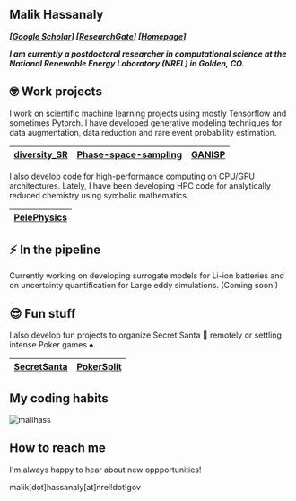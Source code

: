 ## Malik Hassanaly
_**[[Google Scholar](https://scholar.google.com/citations?user=hYX902wAAAAJ&hl=en)]  [[ResearchGate](https://www.researchgate.net/profile/Malik-Hassanaly)]  [[Homepage](https://malihass.github.io)]**_

_**I am currently a postdoctoral researcher in computational science at the National Renewable Energy Laboratory (NREL) in Golden, CO.**_ 

## <span id="nerd_face">:nerd_face:</span> Work projects

I work on scientific machine learning projects using mostly Tensorflow and sometimes Pytorch. I have developed generative modeling techniques for data augmentation, data reduction and rare event probability estimation.

|**[diversity_SR](https://github.com/NREL/diversity_SR)**|**[Phase-space-sampling](https://github.com/NREL/Phase-space-sampling)**|**[GANISP](https://github.com/NREL/GANISP)**|
|:---:|:---:|:---:|

I also develop code for high-performance computing on CPU/GPU architectures. Lately, I have been developing HPC code for analytically reduced chemistry using symbolic mathematics.

|**[PelePhysics](https://github.com/AMReX-Combustion/PelePhysics)**|
|:---:|

## <span id="zap">:zap:</span>  In the pipeline 

Currently working on developing surrogate models for Li-ion batteries and on uncertainty quantification for Large eddy simulations. (Coming soon!)

## <span id="sunglasses">:sunglasses:</span> Fun stuff

I also develop fun projects to organize Secret Santa <span id="santa">:santa:</span> remotely or settling intense Poker games <span id="spades">:spades:</span>.

|**[SecretSanta](https://github.com/malihass/SecretSanta)**|**[PokerSplit](https://github.com/malihass/PokerSplit)**|
|:---:|:---:|

## My coding habits

<p align="left"> <img src="https://github-readme-stats.vercel.app/api?username=malihass&show_icons=true&theme=gotham" alt="malihass" />

## How to reach me

I'm always happy to hear about new oppportunities!

malik[dot]hassanaly[at]nrel!dot!gov

